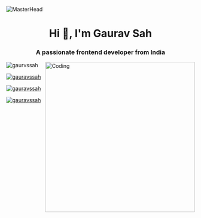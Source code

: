 ![MasterHead](https://repository-images.githubusercontent.com/588181932/e36ec678-7984-4cdd-8e4c-a3932772ff8e)
<h1 align="center">Hi 👋, I'm Gaurav Sah</h1>
<h3 align="center">A passionate frontend developer from India</h3>
<img align="right" alt="Coding" width="400" src="https://camo.githubusercontent.com/cae12fddd9d6982901d82580bdf321d81fb299141098ca1c2d4891870827bf17/68747470733a2f2f6d69726f2e6d656469756d2e636f6d2f6d61782f313336302f302a37513379765349765f7430696f4a2d5a2e676966">

<p align="left"> <img src="https://komarev.com/ghpvc/?username=gaurvssah&label=Profile%20views&color=0e75b6&style=flat" alt="gaurvssah" /> </p>

<p align="left"> <a href="https://twitter.com/gauravssah" target="_blank"><img src="https://img.shields.io/twitter/follow/gauravssah?logo=twitter&style=for-the-badge" alt="gauravssah" /></a> </p>

<p align="left"> <a href="https://linkedin.com/gauravssah" target="_blank"><img src="https://img.shields.io/twitter/follow/gauravssah?logo=linkedin&style=for-the-badge" alt="gauravssah" /></a> </p>

<p align="left"> <a href="https://instagram.com/gauravssah" target="_blank"><img src="https://img.shields.io/twitter/follow/gauravssah?logo=instagram&style=for-the-badge" alt="gauravssah" /></a> </p>
